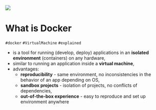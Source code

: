 ![](ATTACHMENTS/Pasted-image-20220525065837.png)

# What is Docker

`#docker` `#VirtualMachine` `#explained`

- is a tool for running (develop, deploy) applications in an **isolated environment** (containers) on any hardware,
- similar to running an application inside a **virtual machine**,
- advantages:
    - **reproducibility** - same environment, no inconsistencies in the behavior of an app depending on OS,
    - **sandbox projects** - isolation of projects, no conflicts of dependencies,
    - **out-of-the-box experience** - easy to reproduce and set up environment anywhere